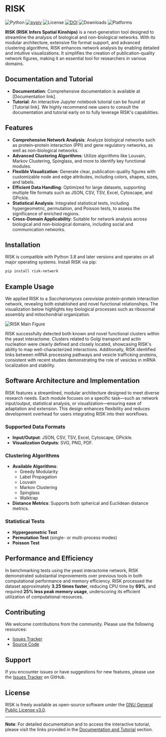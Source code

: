 # RISK

![Python](https://img.shields.io/badge/python-3.8%2B-yellow)
[![pypiv](https://img.shields.io/pypi/v/risk-network.svg)](https://pypi.python.org/pypi/risk-network)
![License](https://img.shields.io/badge/license-GPLv3-purple)
[![DOI](https://zenodo.org/badge/DOI/10.5281/zenodo.xxxxxxx.svg)](https://doi.org/10.5281/zenodo.xxxxxxx)
![Downloads](https://img.shields.io/pypi/dm/risk-network)
![Platforms](https://img.shields.io/badge/platform-linux%20%7C%20macos%20%7C%20windows-lightgrey)

**RISK (RISK Infers Spatial Kinships)** is a next-generation tool designed to streamline the analysis of biological and non-biological networks. With its modular architecture, extensive file format support, and advanced clustering algorithms, RISK enhances network analysis by enabling detailed and intuitive visualizations. It simplifies the creation of publication-quality network figures, making it an essential tool for researchers in various domains.

## Documentation and Tutorial

- **Documentation**: Comprehensive documentation is available at [Documentation link].
- **Tutorial**: An interactive Jupyter notebook tutorial can be found at [Tutorial link].
We highly recommend new users to consult the documentation and tutorial early on to fully leverage RISK's capabilities.

## Features

- **Comprehensive Network Analysis**: Analyze biological networks such as protein–protein interaction (PPI) and gene regulatory networks, as well as non-biological networks.
- **Advanced Clustering Algorithms**: Utilize algorithms like Louvain, Markov Clustering, Spinglass, and more to identify key functional modules.
- **Flexible Visualization**: Generate clear, publication-quality figures with customizable node and edge attributes, including colors, shapes, sizes, and labels.
- **Efficient Data Handling**: Optimized for large datasets, supporting multiple file formats such as JSON, CSV, TSV, Excel, Cytoscape, and GPickle.
- **Statistical Analysis**: Integrated statistical tests, including hypergeometric, permutation, and Poisson tests, to assess the significance of enriched regions.
- **Cross-Domain Applicability**: Suitable for network analysis across biological and non-biological domains, including social and communication networks.

## Installation

RISK is compatible with Python 3.8 and later versions and operates on all major operating systems. Install RISK via pip:

```bash
pip install risk-network
```

## Example Usage

We applied RISK to a *Saccharomyces cerevisiae* protein–protein interaction network, revealing both established and novel functional relationships. The visualization below highlights key biological processes such as ribosomal assembly and mitochondrial organization.

![RISK Main Figure](https://i.imgur.com/TUVfvfH.jpeg)

RISK successfully detected both known and novel functional clusters within the yeast interactome. Clusters related to Golgi transport and actin nucleation were clearly defined and closely located, showcasing RISK's ability to map well-characterized interactions. Additionally, RISK identified links between mRNA processing pathways and vesicle trafficking proteins, consistent with recent studies demonstrating the role of vesicles in mRNA localization and stability.

## Software Architecture and Implementation

RISK features a streamlined, modular architecture designed to meet diverse research needs. Each module focuses on a specific task—such as network input/output, statistical analysis, or visualization—ensuring ease of adaptation and extension. This design enhances flexibility and reduces development overhead for users integrating RISK into their workflows.

### Supported Data Formats

- **Input/Output**: JSON, CSV, TSV, Excel, Cytoscape, GPickle.
- **Visualization Outputs**: SVG, PNG, PDF.

### Clustering Algorithms

- **Available Algorithms**:
  - Greedy Modularity
  - Label Propagation
  - Louvain
  - Markov Clustering
  - Spinglass
  - Walktrap
- **Distance Metrics**: Supports both spherical and Euclidean distance metrics.

### Statistical Tests

- **Hypergeometric Test**
- **Permutation Test** (single- or multi-process modes)
- **Poisson Test**

## Performance and Efficiency

In benchmarking tests using the yeast interactome network, RISK demonstrated substantial improvements over previous tools in both computational performance and memory efficiency. RISK processed the dataset approximately **3.25 times faster**, reducing CPU time by **69%**, and required **25% less peak memory usage**, underscoring its efficient utilization of computational resources.

## Contributing

We welcome contributions from the community. Please use the following resources:

- [Issues Tracker](https://github.com/irahorecka/risk/issues)
- [Source Code](https://github.com/irahorecka/risk/tree/main/risk)

## Support

If you encounter issues or have suggestions for new features, please use the [Issues Tracker](https://github.com/irahorecka/risk/issues) on GitHub.

## License

RISK is freely available as open-source software under the [GNU General Public License v3.0](https://www.gnu.org/licenses/gpl-3.0.en.html).

---

**Note**: For detailed documentation and to access the interactive tutorial, please visit the links provided in the [Documentation and Tutorial](#documentation-and-tutorial) section.
